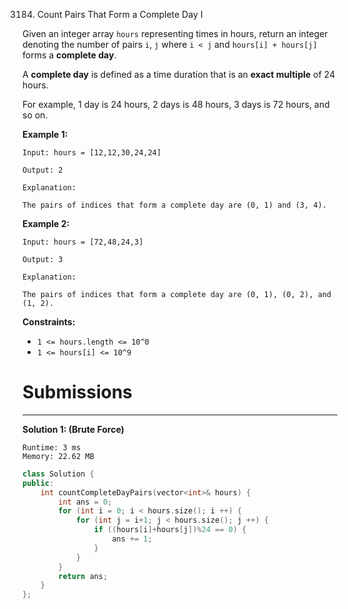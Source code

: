 3184. Count Pairs That Form a Complete Day I

Given an integer array `hours` representing times in hours, return an integer denoting the number of pairs `i`, `j` where `i < j` and `hours[i] + hours[j]` forms a **complete day**.

A **complete day** is defined as a time duration that is an **exact multiple** of 24 hours.

For example, 1 day is 24 hours, 2 days is 48 hours, 3 days is 72 hours, and so on.

 

**Example 1:**
```
Input: hours = [12,12,30,24,24]

Output: 2

Explanation:

The pairs of indices that form a complete day are (0, 1) and (3, 4).
```

**Example 2:**
```
Input: hours = [72,48,24,3]

Output: 3

Explanation:

The pairs of indices that form a complete day are (0, 1), (0, 2), and (1, 2).
```
 

**Constraints:**

* `1 <= hours.length <= 10^0`
* `1 <= hours[i] <= 10^9`

# Submissions
---
**Solution 1: (Brute Force)**
```
Runtime: 3 ms
Memory: 22.62 MB
```
```c++
class Solution {
public:
    int countCompleteDayPairs(vector<int>& hours) {
        int ans = 0;
        for (int i = 0; i < hours.size(); i ++) {
            for (int j = i+1; j < hours.size(); j ++) {
                if ((hours[i]+hours[j])%24 == 0) {
                    ans += 1;
                }
            }
        }
        return ans;
    }
};
```

